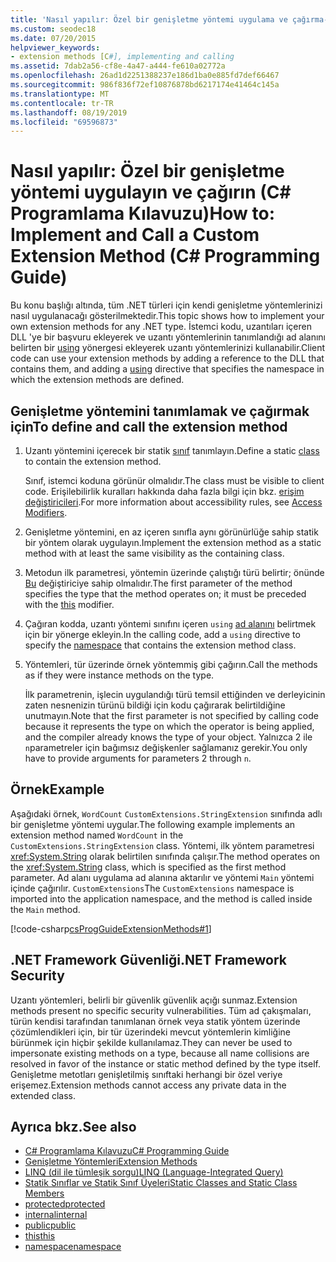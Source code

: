 ```yaml
---
title: 'Nasıl yapılır: Özel bir genişletme yöntemi uygulama ve çağırma- C# Programlama Kılavuzu'
ms.custom: seodec18
ms.date: 07/20/2015
helpviewer_keywords:
- extension methods [C#], implementing and calling
ms.assetid: 7dab2a56-cf8e-4a47-a444-fe610a02772a
ms.openlocfilehash: 26ad1d2251388237e186d1ba0e885fd7def66467
ms.sourcegitcommit: 986f836f72ef10876878bd6217174e41464c145a
ms.translationtype: MT
ms.contentlocale: tr-TR
ms.lasthandoff: 08/19/2019
ms.locfileid: "69596873"
---
```

# <a name="how-to-implement-and-call-a-custom-extension-method-c-programming-guide"></a><span data-ttu-id="cd1af-102">Nasıl yapılır: Özel bir genişletme yöntemi uygulayın ve çağırın (C# Programlama Kılavuzu)</span><span class="sxs-lookup"><span data-stu-id="cd1af-102">How to: Implement and Call a Custom Extension Method (C# Programming Guide)</span></span>
<span data-ttu-id="cd1af-103">Bu konu başlığı altında, tüm .NET türleri için kendi genişletme yöntemlerinizi nasıl uygulanacağı gösterilmektedir.</span><span class="sxs-lookup"><span data-stu-id="cd1af-103">This topic shows how to implement your own extension methods for any .NET type.</span></span> <span data-ttu-id="cd1af-104">İstemci kodu, uzantıları içeren DLL 'ye bir başvuru ekleyerek ve uzantı yöntemlerinin tanımlandığı ad alanını belirten bir [using](../../language-reference/keywords/using-directive.md) yönergesi ekleyerek uzantı yöntemlerinizi kullanabilir.</span><span class="sxs-lookup"><span data-stu-id="cd1af-104">Client code can use your extension methods by adding a reference to the DLL that contains them, and adding a [using](../../language-reference/keywords/using-directive.md) directive that specifies the namespace in which the extension methods are defined.</span></span>  
  
## <a name="to-define-and-call-the-extension-method"></a><span data-ttu-id="cd1af-105">Genişletme yöntemini tanımlamak ve çağırmak için</span><span class="sxs-lookup"><span data-stu-id="cd1af-105">To define and call the extension method</span></span>  
  
1. <span data-ttu-id="cd1af-106">Uzantı yöntemini içerecek bir statik [sınıf](./static-classes-and-static-class-members.md) tanımlayın.</span><span class="sxs-lookup"><span data-stu-id="cd1af-106">Define a static [class](./static-classes-and-static-class-members.md) to contain the extension method.</span></span>  
  
     <span data-ttu-id="cd1af-107">Sınıf, istemci koduna görünür olmalıdır.</span><span class="sxs-lookup"><span data-stu-id="cd1af-107">The class must be visible to client code.</span></span> <span data-ttu-id="cd1af-108">Erişilebilirlik kuralları hakkında daha fazla bilgi için bkz. [erişim değiştiricileri](./access-modifiers.md).</span><span class="sxs-lookup"><span data-stu-id="cd1af-108">For more information about accessibility rules, see [Access Modifiers](./access-modifiers.md).</span></span>  
  
2. <span data-ttu-id="cd1af-109">Genişletme yöntemini, en az içeren sınıfla aynı görünürlüğe sahip statik bir yöntem olarak uygulayın.</span><span class="sxs-lookup"><span data-stu-id="cd1af-109">Implement the extension method as a static method with at least the same visibility as the containing class.</span></span>  
  
3. <span data-ttu-id="cd1af-110">Metodun ilk parametresi, yöntemin üzerinde çalıştığı türü belirtir; önünde [Bu](../../language-reference/keywords/this.md) değiştiriciye sahip olmalıdır.</span><span class="sxs-lookup"><span data-stu-id="cd1af-110">The first parameter of the method specifies the type that the method operates on; it must be preceded with the [this](../../language-reference/keywords/this.md) modifier.</span></span>  
  
4. <span data-ttu-id="cd1af-111">Çağıran kodda, uzantı yöntemi sınıfını içeren `using` [ad alanını](../../language-reference/keywords/namespace.md) belirtmek için bir yönerge ekleyin.</span><span class="sxs-lookup"><span data-stu-id="cd1af-111">In the calling code, add a `using` directive to specify the [namespace](../../language-reference/keywords/namespace.md) that contains the extension method class.</span></span>  
  
5. <span data-ttu-id="cd1af-112">Yöntemleri, tür üzerinde örnek yöntemmiş gibi çağırın.</span><span class="sxs-lookup"><span data-stu-id="cd1af-112">Call the methods as if they were instance methods on the type.</span></span>  
  
     <span data-ttu-id="cd1af-113">İlk parametrenin, işlecin uygulandığı türü temsil ettiğinden ve derleyicinin zaten nesnenizin türünü bildiği için kodu çağırarak belirtildiğine unutmayın.</span><span class="sxs-lookup"><span data-stu-id="cd1af-113">Note that the first parameter is not specified by calling code because it represents the type on which the operator is being applied, and the compiler already knows the type of your object.</span></span> <span data-ttu-id="cd1af-114">Yalnızca 2 ile `n`parametreler için bağımsız değişkenler sağlamanız gerekir.</span><span class="sxs-lookup"><span data-stu-id="cd1af-114">You only have to provide arguments for parameters 2 through `n`.</span></span>  
  
## <a name="example"></a><span data-ttu-id="cd1af-115">Örnek</span><span class="sxs-lookup"><span data-stu-id="cd1af-115">Example</span></span>  
 <span data-ttu-id="cd1af-116">Aşağıdaki örnek, `WordCount` `CustomExtensions.StringExtension` sınıfında adlı bir genişletme yöntemi uygular.</span><span class="sxs-lookup"><span data-stu-id="cd1af-116">The following example implements an extension method named `WordCount` in the `CustomExtensions.StringExtension` class.</span></span> <span data-ttu-id="cd1af-117">Yöntemi, ilk yöntem parametresi <xref:System.String> olarak belirtilen sınıfında çalışır.</span><span class="sxs-lookup"><span data-stu-id="cd1af-117">The method operates on the <xref:System.String> class, which is specified as the first method parameter.</span></span> <span data-ttu-id="cd1af-118">Ad alanı uygulama ad alanına aktarılır ve yöntemi `Main` yöntemi içinde çağırılır. `CustomExtensions`</span><span class="sxs-lookup"><span data-stu-id="cd1af-118">The `CustomExtensions` namespace is imported into the application namespace, and the method is called inside the `Main` method.</span></span>  
  
 [!code-csharp[csProgGuideExtensionMethods#1](~/samples/snippets/csharp/VS_Snippets_VBCSharp/csProgGuideExtensionMethods/cs/extensionmethods.cs#1)]  
  
## <a name="net-framework-security"></a><span data-ttu-id="cd1af-119">.NET Framework Güvenliği</span><span class="sxs-lookup"><span data-stu-id="cd1af-119">.NET Framework Security</span></span>  
 <span data-ttu-id="cd1af-120">Uzantı yöntemleri, belirli bir güvenlik güvenlik açığı sunmaz.</span><span class="sxs-lookup"><span data-stu-id="cd1af-120">Extension methods present no specific security vulnerabilities.</span></span> <span data-ttu-id="cd1af-121">Tüm ad çakışmaları, türün kendisi tarafından tanımlanan örnek veya statik yöntem üzerinde çözümlendikleri için, bir tür üzerindeki mevcut yöntemlerin kimliğine bürünmek için hiçbir şekilde kullanılamaz.</span><span class="sxs-lookup"><span data-stu-id="cd1af-121">They can never be used to impersonate existing methods on a type, because all name collisions are resolved in favor of the instance or static method defined by the type itself.</span></span> <span data-ttu-id="cd1af-122">Genişletme metotları genişletilmiş sınıftaki herhangi bir özel veriye erişemez.</span><span class="sxs-lookup"><span data-stu-id="cd1af-122">Extension methods cannot access any private data in the extended class.</span></span>  
  
## <a name="see-also"></a><span data-ttu-id="cd1af-123">Ayrıca bkz.</span><span class="sxs-lookup"><span data-stu-id="cd1af-123">See also</span></span>

- [<span data-ttu-id="cd1af-124">C# Programlama Kılavuzu</span><span class="sxs-lookup"><span data-stu-id="cd1af-124">C# Programming Guide</span></span>](../index.md)
- [<span data-ttu-id="cd1af-125">Genişletme Yöntemleri</span><span class="sxs-lookup"><span data-stu-id="cd1af-125">Extension Methods</span></span>](./extension-methods.md)
- [<span data-ttu-id="cd1af-126">LINQ (dil ile tümleşik sorgu)</span><span class="sxs-lookup"><span data-stu-id="cd1af-126">LINQ (Language-Integrated Query)</span></span>](../../linq/linq-in-csharp.md)
- [<span data-ttu-id="cd1af-127">Statik Sınıflar ve Statik Sınıf Üyeleri</span><span class="sxs-lookup"><span data-stu-id="cd1af-127">Static Classes and Static Class Members</span></span>](./static-classes-and-static-class-members.md)
- [<span data-ttu-id="cd1af-128">protected</span><span class="sxs-lookup"><span data-stu-id="cd1af-128">protected</span></span>](../../language-reference/keywords/protected.md)
- [<span data-ttu-id="cd1af-129">internal</span><span class="sxs-lookup"><span data-stu-id="cd1af-129">internal</span></span>](../../language-reference/keywords/internal.md)
- [<span data-ttu-id="cd1af-130">public</span><span class="sxs-lookup"><span data-stu-id="cd1af-130">public</span></span>](../../language-reference/keywords/public.md)
- [<span data-ttu-id="cd1af-131">this</span><span class="sxs-lookup"><span data-stu-id="cd1af-131">this</span></span>](../../language-reference/keywords/this.md)
- [<span data-ttu-id="cd1af-132">namespace</span><span class="sxs-lookup"><span data-stu-id="cd1af-132">namespace</span></span>](../../language-reference/keywords/namespace.md)
